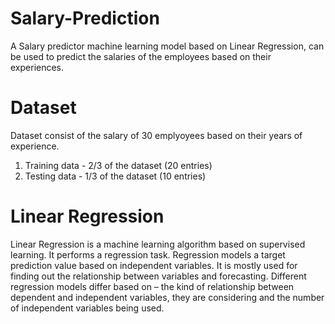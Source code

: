 # Salary-Prediction
A Salary predictor machine learning model based on Linear Regression, can be used to predict the salaries of the employees based on their experiences.
 # Dataset
 Dataset consist of the salary of 30 emplyoyees based on their years of experience.
 1. Training data - 2/3 of the dataset (20 entries)
 2. Testing data - 1/3 of the dataset (10 entries)
 # Linear Regression
Linear Regression is a machine learning algorithm based on supervised learning. It performs a regression task. Regression models a target prediction value based on independent variables. It is mostly used for finding out the relationship between variables and forecasting. Different regression models differ based on – the kind of relationship between dependent and independent variables, they are considering and the number of independent variables being used.

